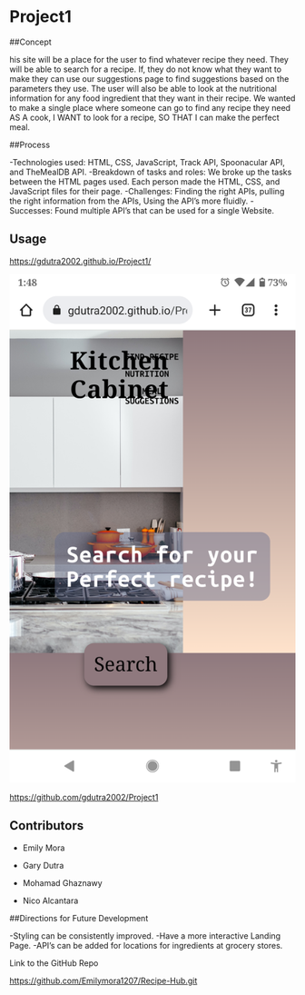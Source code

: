 # Project1

##Concept

his site will be a place for the user to find whatever recipe they need. They will be able to search for a recipe. If, they do not know what they want to make they can use our suggestions page to find suggestions based on the parameters they use. The user will also be able to look at the nutritional information for any food ingredient that they want in their recipe. 
We wanted to make a single place where someone can go to find any recipe they need 
AS A cook, I WANT to look for a recipe, SO THAT I can make the perfect meal.

##Process

-Technologies used: HTML, CSS, JavaScript, Track API, Spoonacular API, and TheMealDB API.
-Breakdown of tasks and roles: We broke up the tasks between the HTML pages used. Each person made the HTML, CSS, and JavaScript files for their page.
-Challenges: Finding the right APIs, pulling the right information from the APIs, Using the API’s more fluidly.
-Successes: Found multiple API’s that can be used for a single Website.


## Usage

https://gdutra2002.github.io/Project1/

![alt text](screenshot.png)

https://github.com/gdutra2002/Project1


## Contributors

* Emily Mora 

* Gary Dutra

* Mohamad Ghaznawy

* Nico Alcantara

##Directions for Future Development

-Styling can be consistently improved. 
-Have a more interactive Landing Page.
-API’s can be added for locations for ingredients at grocery stores.

Link to the GitHub Repo

https://github.com/Emilymora1207/Recipe-Hub.git

